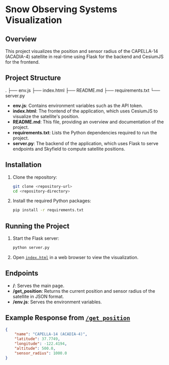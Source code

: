 # Snow Observing Systems Visualization

## Overview
This project visualizes the position and sensor radius of the CAPELLA-14 (ACADIA-4) satellite in real-time using Flask for the backend and CesiumJS for the frontend.

## Project Structure

. ├── env.js ├── index.html ├── README.md ├── requirements.txt └── server.py

- **env.js**: Contains environment variables such as the API token.
- **index.html**: The frontend of the application, which uses CesiumJS to visualize the satellite's position.
- **README.md**: This file, providing an overview and documentation of the project.
- **requirements.txt**: Lists the Python dependencies required to run the project.
- **server.py**: The backend of the application, which uses Flask to serve endpoints and Skyfield to compute satellite positions.

## Installation
1. Clone the repository:
    ```sh
    git clone <repository-url>
    cd <repository-directory>
    ```

2. Install the required Python packages:
    ```sh
    pip install -r requirements.txt
    ```

## Running the Project
1. Start the Flask server:
    ```sh
    python server.py
    ```

2. Open [`index.html`](command:_github.copilot.openRelativePath?%5B%7B%22scheme%22%3A%22file%22%2C%22authority%22%3A%22%22%2C%22path%22%3A%22%2Fmnt%2Fc%2FUsers%2Femgonz38%2FOneDrive%20-%20Arizona%20State%20University%2Fubuntu_files%2Fwork%2Fcode%2Fgit_repos%2Fforks%2Fnost-tools%2Fexamples%2Fsnow_observing_systems%2Findex.html%22%2C%22query%22%3A%22%22%2C%22fragment%22%3A%22%22%7D%5D "/mnt/c/Users/emgonz38/OneDrive - Arizona State University/ubuntu_files/work/code/git_repos/forks/nost-tools/examples/snow_observing_systems/index.html") in a web browser to view the visualization.

## Endpoints
- **/**: Serves the main page.
- **/get_position**: Returns the current position and sensor radius of the satellite in JSON format.
- **/env.js**: Serves the environment variables.

## Example Response from [`/get_position`](command:_github.copilot.openSymbolFromReferences?%5B%22%2Fget_position%22%2C%5B%7B%22uri%22%3A%7B%22%24mid%22%3A1%2C%22fsPath%22%3A%22%2Fmnt%2Fc%2FUsers%2Femgonz38%2FOneDrive%20-%20Arizona%20State%20University%2Fubuntu_files%2Fwork%2Fcode%2Fgit_repos%2Fforks%2Fnost-tools%2Fexamples%2Fsnow_observing_systems%2Fserver.py%22%2C%22external%22%3A%22file%3A%2F%2F%2Fmnt%2Fc%2FUsers%2Femgonz38%2FOneDrive%2520-%2520Arizona%2520State%2520University%2Fubuntu_files%2Fwork%2Fcode%2Fgit_repos%2Fforks%2Fnost-tools%2Fexamples%2Fsnow_observing_systems%2Fserver.py%22%2C%22path%22%3A%22%2Fmnt%2Fc%2FUsers%2Femgonz38%2FOneDrive%20-%20Arizona%20State%20University%2Fubuntu_files%2Fwork%2Fcode%2Fgit_repos%2Fforks%2Fnost-tools%2Fexamples%2Fsnow_observing_systems%2Fserver.py%22%2C%22scheme%22%3A%22file%22%7D%2C%22pos%22%3A%7B%22line%22%3A48%2C%22character%22%3A12%7D%7D%5D%5D "Go to definition")
```json
{
    "name": "CAPELLA-14 (ACADIA-4)",
    "latitude": 37.7749,
    "longitude": -122.4194,
    "altitude": 500.0,
    "sensor_radius": 1000.0
}